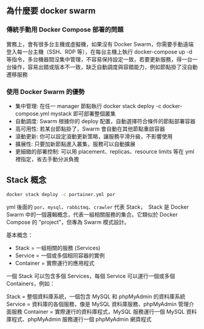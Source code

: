 ## 為什麼要 docker swarm

### 傳統手動用 Docker Compose 部署的問題

實務上，會有很多台主機或虛擬機，如果沒有 Docker Swarm，你需要手動遠端登入每一台主機（SSH、RDP 等），在每台主機上執行 docker-compose up -d 等指令，多台機器間沒集中管理，不容易保持設定一致，若要更新服務，得一台一台操作，容易出錯或版本不一致，缺乏自動調度與容錯能力，例如節點掛了沒自動遷移服務

### 使用 Docker Swarm 的優勢

- 集中管理: 在任一 manager 節點執行 docker stack deploy -c docker-compose.yml mystack 即可部署整個叢集
- 自動調度: Swarm 根據你的 deploy 配置，自動選擇符合條件的節點部署容器
- 高可用性: 若某台節點掛了，Swarm 會自動在其他節點重啟容器
- 滾動更新: 你可以設定滾動更新策略，讓服務平滑升級，不影響使用
- 擴展性: 只要加新節點進入叢集，服務可以自動擴展
- 更細緻的部署控制: 可以用 placement、replicas、resource limits 等在 yml 裡指定，省去手動分派負擔

## Stack 概念

```bash
docker stack deploy -c portainer.yml por
```

yml 後面的 `por`、`mysql`、`rabbitmq`、`crawler` 代表 Stack，　Stack 是 Docker Swarm 中的一個邏輯概念，代表一組相關服務的集合。它類似於 Docker Compose 的 "project"，但專為 Swarm 模式設計。

基本概念：
* Stack = 一組相關的服務 (Services)
* Service = 一個或多個相同容器的實例
* Container = 實際運行的應用程式

一個 Stack 可以包含多個 Services，每個 Service 可以運行一個或多個 Containers，例如：

Stack = 整個資料庫系統，一個包含 MySQL 和 phpMyAdmin 的資料庫系統
Service = 資料庫的各個服務，像是 MySQL 資料庫服務、phpMyAdmin 管理介面服務
Container = 實際運行的資料庫程式，MySQL 服務運行一個 MySQL 資料庫程式、phpMyAdmin 服務運行一個 phpMyAdmin 網頁程式